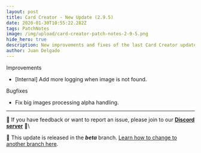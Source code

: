 ```yaml
---
layout: post
title: Card Creator - New Update (2.9.5)
date: 2020-01-30T10:55:22.282Z
tags: PatchNotes
image: /img/upload/card-creator-patch-notes-2-9-5.png
hide_hero: true
description: New improvements and fixes of the last Card Creator update!
author: Juan Delgado
---
```

<!--StartFragment-->

Improvements

* \[Internal] Add more logging when image is not found.



Bugfixes

* Fix big images processing alpha handling.

---

📌 If you have feedback or want to report an issue, please join to our **[Discord server](http://discord.gg/pixelatto)** 💬\

📌 This update is released in the ***beta*** branch. [Learn how to change to another branch here](/blog/beta-and-legacy-versions).